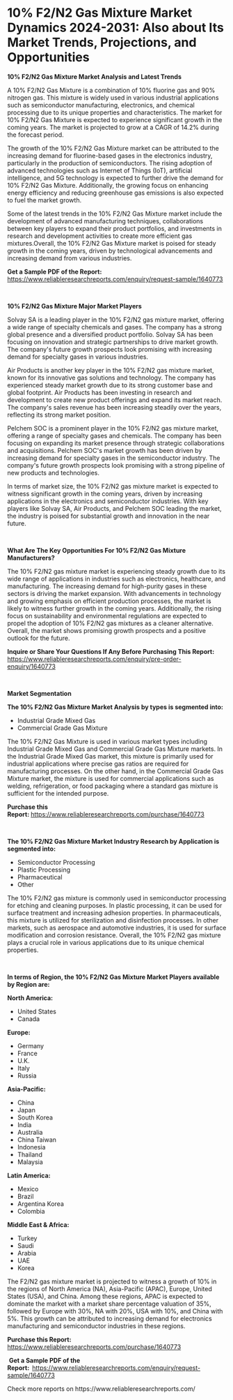 <p><h1>10% F2/N2 Gas Mixture Market Dynamics 2024-2031: Also about Its Market Trends, Projections, and Opportunities</h1></p><p><strong>10% F2/N2 Gas Mixture Market Analysis and Latest Trends</strong></p>
<p><p>A 10% F2/N2 Gas Mixture is a combination of 10% fluorine gas and 90% nitrogen gas. This mixture is widely used in various industrial applications such as semiconductor manufacturing, electronics, and chemical processing due to its unique properties and characteristics. The market for 10% F2/N2 Gas Mixture is expected to experience significant growth in the coming years. The market is projected to grow at a CAGR of 14.2% during the forecast period.</p><p>The growth of the 10% F2/N2 Gas Mixture market can be attributed to the increasing demand for fluorine-based gases in the electronics industry, particularly in the production of semiconductors. The rising adoption of advanced technologies such as Internet of Things (IoT), artificial intelligence, and 5G technology is expected to further drive the demand for 10% F2/N2 Gas Mixture. Additionally, the growing focus on enhancing energy efficiency and reducing greenhouse gas emissions is also expected to fuel the market growth.</p><p>Some of the latest trends in the 10% F2/N2 Gas Mixture market include the development of advanced manufacturing techniques, collaborations between key players to expand their product portfolios, and investments in research and development activities to create more efficient gas mixtures.Overall, the 10% F2/N2 Gas Mixture market is poised for steady growth in the coming years, driven by technological advancements and increasing demand from various industries.</p></p>
<p><strong>Get a Sample PDF of the Report:&nbsp;</strong> <a href="https://www.reliableresearchreports.com/enquiry/request-sample/1640773">https://www.reliableresearchreports.com/enquiry/request-sample/1640773</a></p>
<p>&nbsp;</p>
<p><strong>10% F2/N2 Gas Mixture Major Market Players</strong></p>
<p><p>Solvay SA is a leading player in the 10% F2/N2 gas mixture market, offering a wide range of specialty chemicals and gases. The company has a strong global presence and a diversified product portfolio. Solvay SA has been focusing on innovation and strategic partnerships to drive market growth. The company's future growth prospects look promising with increasing demand for specialty gases in various industries.</p><p>Air Products is another key player in the 10% F2/N2 gas mixture market, known for its innovative gas solutions and technology. The company has experienced steady market growth due to its strong customer base and global footprint. Air Products has been investing in research and development to create new product offerings and expand its market reach. The company's sales revenue has been increasing steadily over the years, reflecting its strong market position.</p><p>Pelchem SOC is a prominent player in the 10% F2/N2 gas mixture market, offering a range of specialty gases and chemicals. The company has been focusing on expanding its market presence through strategic collaborations and acquisitions. Pelchem SOC's market growth has been driven by increasing demand for specialty gases in the semiconductor industry. The company's future growth prospects look promising with a strong pipeline of new products and technologies.</p><p>In terms of market size, the 10% F2/N2 gas mixture market is expected to witness significant growth in the coming years, driven by increasing applications in the electronics and semiconductor industries. With key players like Solvay SA, Air Products, and Pelchem SOC leading the market, the industry is poised for substantial growth and innovation in the near future.</p></p>
<p>&nbsp;</p>
<p><strong>What Are The Key Opportunities For 10% F2/N2 Gas Mixture Manufacturers?</strong></p>
<p><p>The 10% F2/N2 gas mixture market is experiencing steady growth due to its wide range of applications in industries such as electronics, healthcare, and manufacturing. The increasing demand for high-purity gases in these sectors is driving the market expansion. With advancements in technology and growing emphasis on efficient production processes, the market is likely to witness further growth in the coming years. Additionally, the rising focus on sustainability and environmental regulations are expected to propel the adoption of 10% F2/N2 gas mixtures as a cleaner alternative. Overall, the market shows promising growth prospects and a positive outlook for the future.</p></p>
<p><strong>Inquire or Share Your Questions If Any Before Purchasing This Report:</strong> <a href="https://www.reliableresearchreports.com/enquiry/pre-order-enquiry/1640773">https://www.reliableresearchreports.com/enquiry/pre-order-enquiry/1640773</a></p>
<p>&nbsp;</p>
<p><strong>Market Segmentation</strong></p>
<p><strong>The 10% F2/N2 Gas Mixture Market Analysis by types is segmented into:</strong></p>
<p><ul><li>Industrial Grade Mixed Gas</li><li>Commercial Grade Gas Mixture</li></ul></p>
<p><p>The 10% F2/N2 Gas Mixture is used in various market types including Industrial Grade Mixed Gas and Commercial Grade Gas Mixture markets. In the Industrial Grade Mixed Gas market, this mixture is primarily used for industrial applications where precise gas ratios are required for manufacturing processes. On the other hand, in the Commercial Grade Gas Mixture market, the mixture is used for commercial applications such as welding, refrigeration, or food packaging where a standard gas mixture is sufficient for the intended purpose.</p></p>
<p><strong>Purchase this Report:&nbsp;</strong><a href="https://www.reliableresearchreports.com/purchase/1640773">https://www.reliableresearchreports.com/purchase/1640773</a></p>
<p>&nbsp;</p>
<p><strong>The 10% F2/N2 Gas Mixture Market Industry Research by Application is segmented into:</strong></p>
<p><ul><li>Semiconductor Processing</li><li>Plastic Processing</li><li>Pharmaceutical</li><li>Other</li></ul></p>
<p><p>The 10% F2/N2 gas mixture is commonly used in semiconductor processing for etching and cleaning purposes. In plastic processing, it can be used for surface treatment and increasing adhesion properties. In pharmaceuticals, this mixture is utilized for sterilization and disinfection processes. In other markets, such as aerospace and automotive industries, it is used for surface modification and corrosion resistance. Overall, the 10% F2/N2 gas mixture plays a crucial role in various applications due to its unique chemical properties.</p></p>
<p>&nbsp;</p>
<p><strong>In terms of Region, the 10% F2/N2 Gas Mixture Market Players available by Region are:</strong></p>
<p>
    <p> <strong> North America: </strong>
        <ul>
            <li>United States</li>
            <li>Canada</li>
        </ul>
        </p> 
    <p> <strong> Europe: </strong>
        <ul>
            <li>Germany</li>
            <li>France</li>
            <li>U.K.</li>
            <li>Italy</li>
            <li>Russia</li>
        </ul>
        </p> 
    <p> <strong> Asia-Pacific: </strong>
        <ul>
            <li>China</li>
            <li>Japan</li>
            <li>South Korea</li>
            <li>India</li>
            <li>Australia</li>
            <li>China Taiwan</li>
            <li>Indonesia</li>
            <li>Thailand</li>
            <li>Malaysia</li>
        </ul>
        </p> 
    <p> <strong> Latin America: </strong>
        <ul>
            <li>Mexico</li>
            <li>Brazil</li>
            <li>Argentina Korea</li>
            <li>Colombia</li>
        </ul>
        </p> 
    <p> <strong> Middle East & Africa: </strong>
        <ul>
            <li>Turkey</li>
            <li>Saudi</li>
            <li>Arabia</li>
            <li>UAE</li>
            <li>Korea</li>
        </ul>
    </p>
    </p>
<p><p>The F2/N2 gas mixture market is projected to witness a growth of 10% in the regions of North America (NA), Asia-Pacific (APAC), Europe, United States (USA), and China. Among these regions, APAC is expected to dominate the market with a market share percentage valuation of 35%, followed by Europe with 30%, NA with 20%, USA with 10%, and China with 5%. This growth can be attributed to increasing demand for electronics manufacturing and semiconductor industries in these regions.</p></p>
<p><strong>Purchase this Report: </strong><a href="https://www.reliableresearchreports.com/purchase/1640773">https://www.reliableresearchreports.com/purchase/1640773</a></p>
<p>&nbsp;<strong>Get a Sample PDF of the Report:&nbsp;&nbsp;</strong><a href="https://www.reliableresearchreports.com/enquiry/request-sample/1640773">https://www.reliableresearchreports.com/enquiry/request-sample/1640773</a></p>
<p><strong></strong></p>
<p>Check more reports on https://www.reliableresearchreports.com/</p>